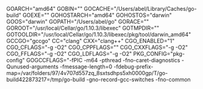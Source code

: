 GOARCH="amd64"
GOBIN=""
GOCACHE="/Users/abel/Library/Caches/go-build"
GOEXE=""
GOHOSTARCH="amd64"
GOHOSTOS="darwin"
GOOS="darwin"
GOPATH="/Users/abel/go"
GORACE=""
GOROOT="/usr/local/Cellar/go/1.10.3/libexec"
GOTMPDIR=""
GOTOOLDIR="/usr/local/Cellar/go/1.10.3/libexec/pkg/tool/darwin_amd64"
GCCGO="gccgo"
CC="clang"
CXX="clang++"
CGO_ENABLED="1"
CGO_CFLAGS="-g -O2"
CGO_CPPFLAGS=""
CGO_CXXFLAGS="-g -O2"
CGO_FFLAGS="-g -O2"
CGO_LDFLAGS="-g -O2"
PKG_CONFIG="pkg-config"
GOGCCFLAGS="-fPIC -m64 -pthread -fno-caret-diagnostics -Qunused-arguments -fmessage-length=0 -fdebug-prefix-map=/var/folders/97/4v707d557zq_8sxtsdhps5xh0000gp/T/go-build422873217=/tmp/go-build -gno-record-gcc-switches -fno-common

